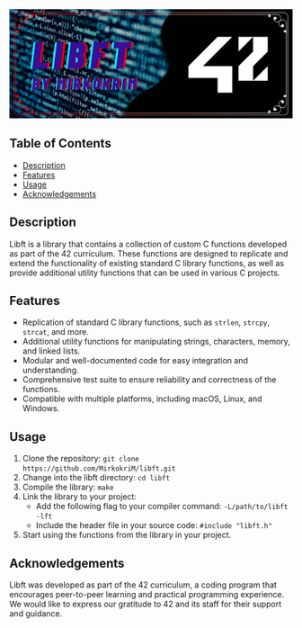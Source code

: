 <img src="https://github.com/MirkokriM/42_Common_Core/blob/main/README.FILE/MirkokriM_github42_libft.png">

## Table of Contents
- [Description](#description)
- [Features](#features)
- [Usage](#usage)
- [Acknowledgements](#acknowledgements)

## Description
Libft is a library that contains a collection of custom C functions developed as part of the 42 curriculum. These functions are designed to replicate and extend the functionality of existing standard C library functions, as well as provide additional utility functions that can be used in various C projects.

## Features
- Replication of standard C library functions, such as `strlen`, `strcpy`, `strcat`, and more.
- Additional utility functions for manipulating strings, characters, memory, and linked lists.
- Modular and well-documented code for easy integration and understanding.
- Comprehensive test suite to ensure reliability and correctness of the functions.
- Compatible with multiple platforms, including macOS, Linux, and Windows.

## Usage
1. Clone the repository: `git clone https://github.com/MirkokriM/libft.git`
2. Change into the libft directory: `cd libft`
3. Compile the library: `make`
4. Link the library to your project:
   - Add the following flag to your compiler command: `-L/path/to/libft -lft`
   - Include the header file in your source code: `#include "libft.h"`
5. Start using the functions from the library in your project.

## Acknowledgements
Libft was developed as part of the 42 curriculum, a coding program that encourages peer-to-peer learning and practical programming experience. We would like to express our gratitude to 42 and its staff for their support and guidance.
